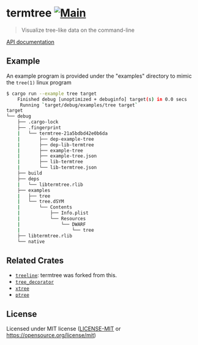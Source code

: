 # termtree [![Main](https://github.com/rust-cli/termtree/actions/workflows/main.yml/badge.svg)](https://github.com/rust-cli/termtree/actions/workflows/main.yml)

> Visualize tree-like data on the command-line

[API documentation](https://docs.rs/termtree)

## Example

An example program is provided under the "examples" directory to mimic the `tree(1)`
linux program

```bash
$ cargo run --example tree target
    Finished debug [unoptimized + debuginfo] target(s) in 0.0 secs
     Running `target/debug/examples/tree target`
target
└── debug
    ├── .cargo-lock
    ├── .fingerprint
    |   └── termtree-21a5bdbd42e0b6da
    |       ├── dep-example-tree
    |       ├── dep-lib-termtree
    |       ├── example-tree
    |       ├── example-tree.json
    |       ├── lib-termtree
    |       └── lib-termtree.json
    ├── build
    ├── deps
    |   └── libtermtree.rlib
    ├── examples
    |   ├── tree
    |   └── tree.dSYM
    |       └── Contents
    |           ├── Info.plist
    |           └── Resources
    |               └── DWARF
    |                   └── tree
    ├── libtermtree.rlib
    └── native
```

## Related Crates

- [`treeline`](https://crates.io/crates/treeline): termtree was forked from this.
- [`tree_decorator`](https://crates.io/crates/tree_decorator)
- [`xtree`](https://crates.io/crates/xtree)
- [`ptree`](https://crates.io/crates/ptree)

## License

Licensed under MIT license ([LICENSE-MIT](LICENSE-MIT) or <https://opensource.org/license/mit>)
